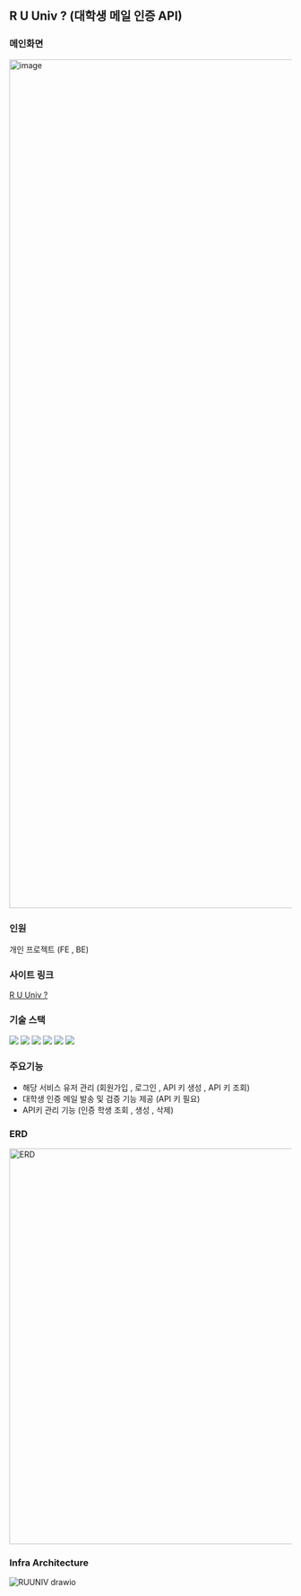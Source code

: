 ## R U Univ ? (대학생 메일 인증 API)

### 메인화면
<img width="1512" alt="image" src="https://github.com/bandalgomsu/univ-student-check/assets/121839239/a1d79074-84c4-4d97-8b9e-b894975c4ee2">

### 인원 
개인 프로젝트 (FE , BE)

### 사이트 링크
[R U Univ ?](https://ruuniv.xyz/)

### 기술 스택
<div>
<img src="https://img.shields.io/badge/html5-E34F26?style=for-the-badge&logo=html5&logoColor=white">
 <img src="https://img.shields.io/badge/react-61DAFB?style=for-the-badge&logo=react&logoColor=white">
  <img src="https://img.shields.io/badge/nodeJs-5FA04E?style=for-the-badge&logo=nodeJs&logoColor=white">
<img src="https://img.shields.io/badge/nestJS-E0234E?style=for-the-badge&logo=nestJS&logoColor=white">
<img src="https://img.shields.io/badge/javascript-F7DF1E?style=for-the-badge&logo=javascript&logoColor=white">
<img src="https://img.shields.io/badge/mysql-4479A1?style=for-the-badge&logo=mysql&logoColor=white">
</div>

### 주요기능
- 해당 서비스 유저 관리 (회원가입 , 로그인 , API 키 생성 , API 키 조회)
- 대학생 인증 메일 발송 및 검증 기능 제공 (API 키 필요)
- API키 관리 기능 (인증 학생 조회 , 생성 , 삭제)

### ERD
<img width="705" alt="ERD" src="https://github.com/bandalgomsu/univ-student-check/assets/121839239/1988e1b5-2951-4a5e-9ec7-3df5a0733fea">

### Infra Architecture
![RUUNIV drawio](https://github.com/user-attachments/assets/523fc8ab-3da8-4343-ad93-2fc3a95cc7dd)
